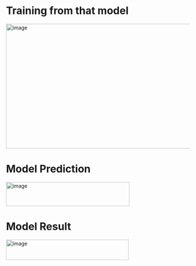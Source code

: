 
# Training from that model

<img width="687" height="342" alt="image" src="https://github.com/user-attachments/assets/9ec42bfd-4b1b-4e32-a307-47e69dd66673" />



# Model Prediction

<img width="338" height="66" alt="image" src="https://github.com/user-attachments/assets/08e5d432-961a-4be5-9b96-265f174110ef" />


# Model Result


<img width="336" height="56" alt="image" src="https://github.com/user-attachments/assets/c896d2ad-2264-4ee6-97ac-06d864bd00bd" />

